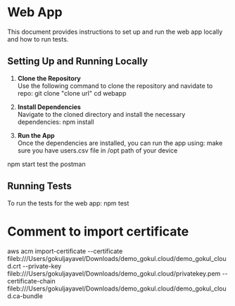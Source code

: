 # Web App

This document provides instructions to set up and run the web app locally and how to run tests.

## Setting Up and Running Locally

1. **Clone the Repository**  
   Use the following command to clone the repository and navidate to repo:
    git clone "clone url"
    cd webapp

2. **Install Dependencies**  
Navigate to the cloned directory and install the necessary dependencies:
npm install 

3. **Run the App**  
Once the dependencies are installed, you can run the app using:
make sure you have users.csv file in /opt path of your device

npm start
test the postman

## Running Tests

To run the tests for the web app:
npm test

# Comment to import certificate

aws acm import-certificate --certificate fileb:///Users/gokuljayavel/Downloads/demo_gokul.cloud/demo_gokul_cloud.crt --private-key fileb:///Users/gokuljayavel/Downloads/demo_gokul.cloud/privatekey.pem --certificate-chain fileb:///Users/gokuljayavel/Downloads/demo_gokul.cloud/demo_gokul_cloud.ca-bundle
